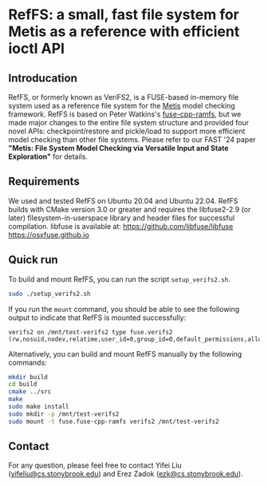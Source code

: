 # RefFS: a small, fast file system for Metis as a reference with efficient ioctl API

## Introducation

RefFS, or formerly known as VeriFS2, is a FUSE-based in-memory file system used as 
a reference file system for the [Metis](https://github.com/sbu-fsl/nfs-validator) model 
checking framework.  RefFS is based on Peter Watkins's [fuse-cpp-ramfs](https://github.com/watkipet/fuse-cpp-ramfs),
but we made major changes to the entire file system structure and provided 
four novel APIs: checkpoint/restore and pickle/load to support more 
efficient model checking than other file systems.  Please refer to our 
FAST '24 paper **"Metis: File System Model Checking via Versatile Input and State Exploration"**
for details.

## Requirements

We used and tested RefFS on Ubuntu 20.04 and Ubuntu 22.04.  RefFS builds 
with CMake version 3.0 or greater and requires the libfuse2-2.9 (or later) filesystem-in-userspace 
library and header files for successful compilation. libfuse is available at: 
https://github.com/libfuse/libfuse 
https://osxfuse.github.io

## Quick run

To build and mount RefFS, you can run the script `setup_verifs2.sh`.

```bash 
sudo ./setup_verifs2.sh
```

If you run the `mount` command, you should be able to see the following 
output to indicate that RefFS is mounted successfully:

```
verifs2 on /mnt/test-verifs2 type fuse.verifs2 (rw,nosuid,nodev,relatime,user_id=0,group_id=0,default_permissions,allow_other)
```

Alternatively, you can build and mount RefFS manually by the following commands:

```bash
mkdir build
cd build
cmake ../src
make
sudo make install
sudo mkdir -p /mnt/test-verifs2
sudo mount -t fuse.fuse-cpp-ramfs verifs2 /mnt/test-verifs2
```

## Contact 
For any question, please feel free to contact Yifei Liu ([yifeliu@cs.stonybrook.edu](mailto:yifeliu@cs.stonybrook.edu))
and Erez Zadok ([ezk@cs.stonybrook.edu](mailto:ezk@cs.stonybrook.edu)).
